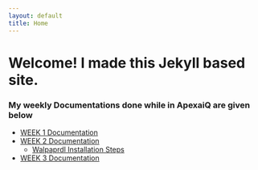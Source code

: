 ```yaml
---
layout: default
title: Home
---
```


# Welcome! I made this Jekyll based site.

### My weekly Documentations done while in ApexaiQ are given below

* [WEEK 1 Documentation](./week1/week1.html)
* [WEEK 2 Documentation](./week2/docs/week2.html)
    * [Walpaprdl Installation Steps](./week2/code/walpaprdl/walpaprdl.html)
* [WEEK 3 Documentation](./week3/docs/week3.html)
